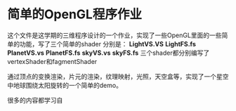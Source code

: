 # 简单的OpenGL程序作业

这个文件是这学期的三维程序设计的一个作业，实现了一些OpenGL里面的一些简单的功能，写了三个简单的shader
分别是：
**LightVS.VS**
**LightFS.fs**
**PlanetVS.vs**
**PlanetFS.fs**
**skyVS.vs**
**skyFS.fs**
三个shader都分别编写了vertexShader和fagmentShader

通过顶点的变换渲染，片元的渲染，纹理映射，光照，天空盒等，实现了一个星空中地球围绕太阳旋转的一个简单的demo。

很多的内容都学习自

[LearnOpenGL CN]: https://learnopengl-cn.github.io/
